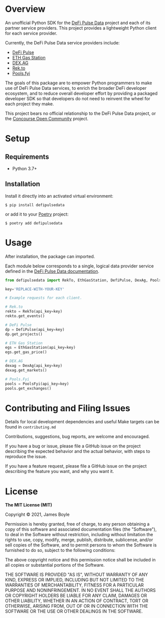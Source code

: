 # Overview

An unofficial Python SDK for the [DeFi Pulse Data](https://docs.defipulse.com/) project and
each of its partner service providers. This project provides a lightweight Python
client for each service provider.

Currently, the DeFi Pulse Data service providers include:

- [DeFi Pulse](https://defipulse.com/)
- [ETH Gas Station](https://ethgasstation.info/)
- [DEX.AG](https://dex.ag/)
- [Rek.to](https://app.rek.to/)
- [Pools.fyi](https://pools.fyi/#/)

The goals of this package are to empower Python programmers to make use of DeFi Pulse Data services,
to enrich the broader DeFi developer ecosystem, and to reduce overall developer effort by providing
a packaged developer SDK so that developers do not need to reinvent the wheel for each project they make.

This project bears no official relationship to the DeFi Pulse Data project, or the
[Concourse Open Community](https://concourseopen.com/) project.

# Setup

## Requirements

* Python 3.7+

## Installation

Install it directly into an activated virtual environment:

```text
$ pip install defipulsedata
```

or add it to your [Poetry](https://poetry.eustace.io/) project:

```text
$ poetry add defipulsedata
```

# Usage

After installation, the package can imported.

Each module below corresponds to a single, logical data provider service defined in
the [DeFi Pulse Data documentation](https://docs.defipulse.com/).

```python
from defipulsedata import RekTo, EthGasStation, DefiPulse, DexAg, PoolsFyi

key='REPLACE-WITH-YOUR-KEY'

# Example requests for each client.

# Rek.to
rekto = RekTo(api_key=key)
rekto.get_events()

# DeFi Pulse
dp = DefiPulse(api_key=key)
dp.get_projects()

# ETH Gas Station
egs = EthGasStation(api_key=key)
egs.get_gas_price()

# DEX.AG
dexag = DexAg(api_key=key)
dexag.get_markets()

# Pools.Fyi
pools = PoolsFyi(api_key=key)
pools.get_exchanges()
```

# Contributing and Filing Issues

Details for local development dependencies and useful Make targets can be found in `contributing.md`

Contributions, suggestions, bug reports, are welcome and encouraged.

If you have a bug or issue, please file a GitHub issue on the project describing the expected behavior and the actual behavior, with steps to reproduce the issue.

If you have a feature request, please file a GitHub issue on the project describing the feature you want, and why you want it.

# License

**The MIT License (MIT)**

Copyright &copy; 2021, James Boyle

Permission is hereby granted, free of charge, to any person obtaining a copy
of this software and associated documentation files (the "Software"), to deal
in the Software without restriction, including without limitation the rights
to use, copy, modify, merge, publish, distribute, sublicense, and/or sell
copies of the Software, and to permit persons to whom the Software is
furnished to do so, subject to the following conditions:

The above copyright notice and this permission notice shall be included in
all copies or substantial portions of the Software.

THE SOFTWARE IS PROVIDED "AS IS", WITHOUT WARRANTY OF ANY KIND, EXPRESS OR
IMPLIED, INCLUDING BUT NOT LIMITED TO THE WARRANTIES OF MERCHANTABILITY,
FITNESS FOR A PARTICULAR PURPOSE AND NONINFRINGEMENT. IN NO EVENT SHALL THE
AUTHORS OR COPYRIGHT HOLDERS BE LIABLE FOR ANY CLAIM, DAMAGES OR OTHER
LIABILITY, WHETHER IN AN ACTION OF CONTRACT, TORT OR OTHERWISE, ARISING FROM,
OUT OF OR IN CONNECTION WITH THE SOFTWARE OR THE USE OR OTHER DEALINGS IN
THE SOFTWARE.
